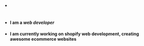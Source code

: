 - <h1 style=""><span  style="
              background: -webkit-linear-gradient(#eee, lightgreen);
              -webkit-background-clip: text;
              -webkit-text-fill-color: transparent;"></h1>
- <h4>I am a<span style= "font-style:italic;"> web developer</span></h4>
- <h4>I am currently working on shopify web development, creating awesome ecommerce websites</h4>


<!---
iespinosa3/iespinosa3 is a ✨ special ✨ repository because its `README.md` (this file) appears on your GitHub profile.
You can click the Preview link to take a look at your changes.
--->
